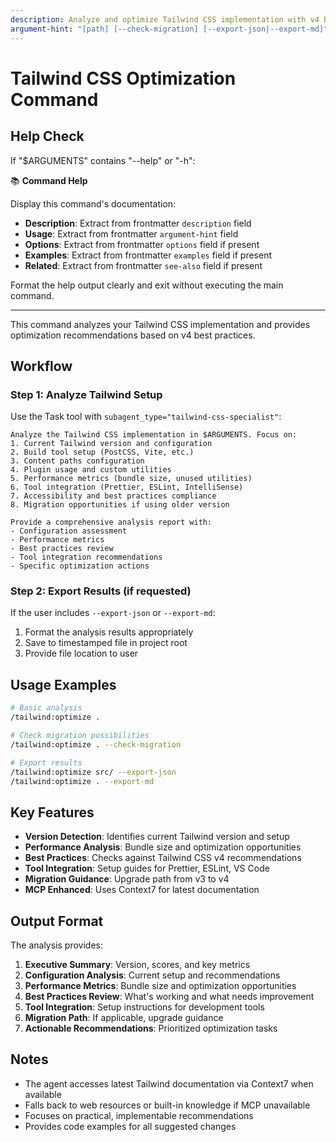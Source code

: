```yaml
---
description: Analyze and optimize Tailwind CSS implementation with v4 best practices
argument-hint: "[path] [--check-migration] [--export-json|--export-md]"
---
```


# Tailwind CSS Optimization Command

## Help Check

If "$ARGUMENTS" contains "--help" or "-h":

📚 **Command Help**

Display this command's documentation:

- **Description**: Extract from frontmatter `description` field
- **Usage**: Extract from frontmatter `argument-hint` field
- **Options**: Extract from frontmatter `options` field if present
- **Examples**: Extract from frontmatter `examples` field if present
- **Related**: Extract from frontmatter `see-also` field if present

Format the help output clearly and exit without executing the main command.

---

This command analyzes your Tailwind CSS implementation and provides optimization recommendations based on v4 best practices.

## Workflow

### Step 1: Analyze Tailwind Setup

Use the Task tool with `subagent_type="tailwind-css-specialist"`:

```
Analyze the Tailwind CSS implementation in $ARGUMENTS. Focus on:
1. Current Tailwind version and configuration
2. Build tool setup (PostCSS, Vite, etc.)
3. Content paths configuration
4. Plugin usage and custom utilities
5. Performance metrics (bundle size, unused utilities)
6. Tool integration (Prettier, ESLint, IntelliSense)
7. Accessibility and best practices compliance
8. Migration opportunities if using older version

Provide a comprehensive analysis report with:
- Configuration assessment
- Performance metrics
- Best practices review
- Tool integration recommendations
- Specific optimization actions
```

### Step 2: Export Results (if requested)

If the user includes `--export-json` or `--export-md`:

1. Format the analysis results appropriately
2. Save to timestamped file in project root
3. Provide file location to user

## Usage Examples

```bash
# Basic analysis
/tailwind:optimize .

# Check migration possibilities
/tailwind:optimize . --check-migration

# Export results
/tailwind:optimize src/ --export-json
/tailwind:optimize . --export-md
```

## Key Features

- **Version Detection**: Identifies current Tailwind version and setup
- **Performance Analysis**: Bundle size and optimization opportunities
- **Best Practices**: Checks against Tailwind CSS v4 recommendations
- **Tool Integration**: Setup guides for Prettier, ESLint, VS Code
- **Migration Guidance**: Upgrade path from v3 to v4
- **MCP Enhanced**: Uses Context7 for latest documentation

## Output Format

The analysis provides:

1. **Executive Summary**: Version, scores, and key metrics
2. **Configuration Analysis**: Current setup and recommendations
3. **Performance Metrics**: Bundle size and optimization opportunities
4. **Best Practices Review**: What's working and what needs improvement
5. **Tool Integration**: Setup instructions for development tools
6. **Migration Path**: If applicable, upgrade guidance
7. **Actionable Recommendations**: Prioritized optimization tasks

## Notes

- The agent accesses latest Tailwind documentation via Context7 when available
- Falls back to web resources or built-in knowledge if MCP unavailable
- Focuses on practical, implementable recommendations
- Provides code examples for all suggested changes
